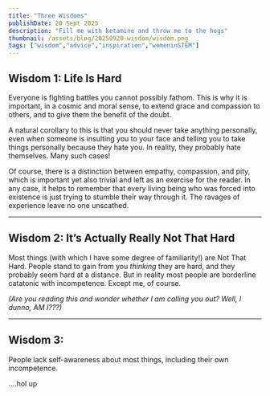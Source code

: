 ```yaml
---
title: "Three Wisdoms"
publishDate: 20 Sept 2025
description: "Fill me with ketamine and throw me to the hogs"
thumbnail: /assets/blog/20250920-wisdom/wisdom.png
tags: ["wisdom","advice","inspiration","womeninSTEM"]
---
```


## Wisdom 1: Life Is Hard

Everyone is fighting battles you cannot possibly fathom. This is why it is important, in a cosmic and moral sense, to extend grace and compassion to others, and to give them the benefit of the doubt.

A natural corollary to this is that you should never take anything personally, even when someone is insulting you to your face and telling you to take things personally because they hate you. In reality, they probably hate themselves. Many such cases!

Of course, there is a distinction between empathy, compassion, and pity, which is important yet also trivial and left as an exercise for the reader. In any case, it helps to remember that every living being who was forced into existence is just trying to stumble their way through it. The ravages of experience leave no one unscathed.

---

## Wisdom 2: It’s Actually Really Not That Hard

Most things (with which I have some degree of familiarity\!) are Not That Hard. People stand to gain from you *thinking* they are hard, and they probably seem hard at a distance. But in reality most people are borderline catatonic with incompetence. Except me, of course.

_(Are you reading this and wonder whether I am calling you out? Well, I dunno, AM I???)_

----

## Wisdom 3:

People lack self-awareness about most things, including their own incompetence.

….hol up
